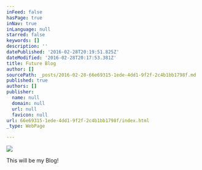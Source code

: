 ```yaml
---
inFeed: false
hasPage: true
inNav: true
inLanguage: null
starred: false
keywords: []
description: ''
datePublished: '2016-02-28T20:19:51.825Z'
dateModified: '2016-02-28T20:17:53.381Z'
title: Future Blog
author: []
sourcePath: _posts/2016-02-28-66e69315-1ede-4dd1-9f2f-2c4b1bb1798f.md
published: true
authors: []
publisher:
  name: null
  domain: null
  url: null
  favicon: null
url: 66e69315-1ede-4dd1-9f2f-2c4b1bb1798f/index.html
_type: WebPage

---
```

![](https://the-grid-user-content.s3-us-west-2.amazonaws.com/654d140b-1ec3-4d13-9cbc-7529fa0fae5d.jpg)

This will be my Blog!